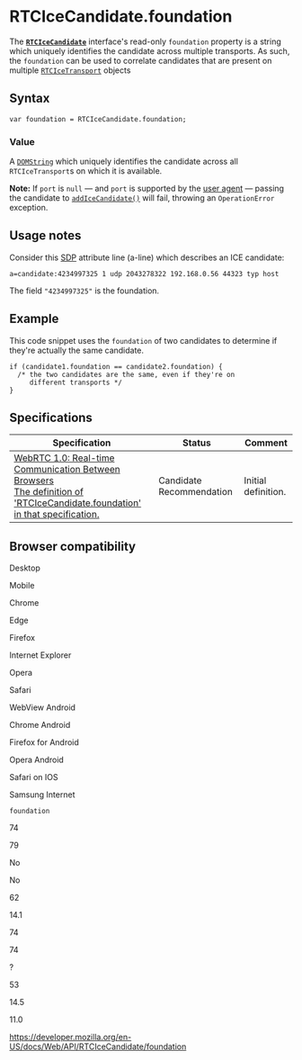RTCIceCandidate.foundation
==========================

The **[`RTCIceCandidate`](../rtcicecandidate)** interface's read-only `foundation` property is a string which uniquely identifies the candidate across multiple transports. As such, the `foundation` can be used to correlate candidates that are present on multiple [`RTCIceTransport`](../rtcicetransport) objects

Syntax
------

    var foundation = RTCIceCandidate.foundation;

### Value

A [`DOMString`](../domstring) which uniquely identifies the candidate across all `RTCIceTransport`s on which it is available.

**Note:** If `port` is `null` — and `port` is supported by the [user agent](https://developer.mozilla.org/en-US/docs/Glossary/User_agent) — passing the candidate to [`addIceCandidate()`](../rtcpeerconnection/addicecandidate) will fail, throwing an `OperationError` exception.

Usage notes
-----------

Consider this [SDP](https://developer.mozilla.org/en-US/docs/Glossary/SDP) attribute line (a-line) which describes an ICE candidate:

    a=candidate:4234997325 1 udp 2043278322 192.168.0.56 44323 typ host

The field `"4234997325"` is the foundation.

Example
-------

This code snippet uses the `foundation` of two candidates to determine if they're actually the same candidate.

    if (candidate1.foundation == candidate2.foundation) {
      /* the two candidates are the same, even if they're on
         different transports */
    }

Specifications
--------------

<table><thead><tr class="header"><th>Specification</th><th>Status</th><th>Comment</th></tr></thead><tbody><tr class="odd"><td><a href="https://w3c.github.io/webrtc-pc/#dom-rtcicecandidate-foundation">WebRTC 1.0: Real-time Communication Between Browsers<br />
<span class="small">The definition of 'RTCIceCandidate.foundation' in that specification.</span></a></td><td><span class="spec-cr">Candidate Recommendation</span></td><td>Initial definition.</td></tr></tbody></table>

Browser compatibility
---------------------

Desktop

Mobile

Chrome

Edge

Firefox

Internet Explorer

Opera

Safari

WebView Android

Chrome Android

Firefox for Android

Opera Android

Safari on IOS

Samsung Internet

`foundation`

74

79

No

No

62

14.1

74

74

?

53

14.5

11.0

<a href="https://developer.mozilla.org/en-US/docs/Web/API/RTCIceCandidate/foundation" class="_attribution-link">https://developer.mozilla.org/en-US/docs/Web/API/RTCIceCandidate/foundation</a>
